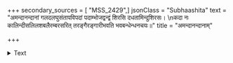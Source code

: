 +++
secondary_sources = [ "MSS_2429",]
jsonClass = "Subhaashita"
text = "अमन्दानन्दानां गलदलघुसंतापविपदां पदाम्भोजद्वन्द्वं शिरसि दधतामिन्दुशिरसः।  \nकदा नः कालिन्दीसलिलशबलैरम्बरसरित् तरङ्गैरङ्गारीभवति भवबन्धेन्धनचयः॥"
title = "अमन्दानन्दानाम्"

+++

<details><summary>Text</summary>

अमन्दानन्दानां गलदलघुसंतापविपदां पदाम्भोजद्वन्द्वं शिरसि दधतामिन्दुशिरसः।  
कदा नः कालिन्दीसलिलशबलैरम्बरसरित् तरङ्गैरङ्गारीभवति भवबन्धेन्धनचयः॥
</details>
